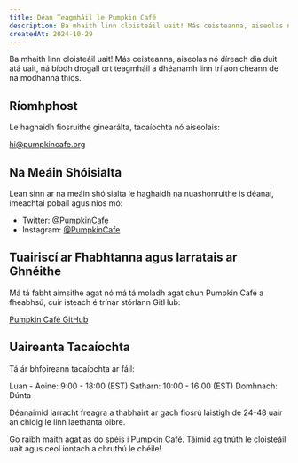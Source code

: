 ```yaml
---
title: Déan Teagmháil le Pumpkin Café
description: Ba mhaith linn cloisteáil uait! Más ceisteanna, aiseolas nó díreach dia duit atá uait, ná bíodh drogall ort teagmháil a dhéanamh linn trí aon cheann de na modhanna thíos.
createdAt: 2024-10-29
---
```


Ba mhaith linn cloisteáil uait! Más ceisteanna, aiseolas nó díreach dia duit atá uait, ná bíodh drogall ort teagmháil a dhéanamh linn trí aon cheann de na modhanna thíos.

## Ríomhphost

Le haghaidh fiosruithe ginearálta, tacaíochta nó aiseolais:

[hi@pumpkincafe.org](mailto:hi@pumpkincafe.org)

## Na Meáin Shóisialta

Lean sinn ar na meáin shóisialta le haghaidh na nuashonruithe is déanaí, imeachtaí pobail agus níos mó:

- Twitter: [@PumpkinCafe](https://twitter.com/pumpkin-cafe)
- Instagram: [@PumpkinCafe](https://instagram.com/pumpkin-cafe)

## Tuairiscí ar Fhabhtanna agus Iarratais ar Ghnéithe

Má tá fabht aimsithe agat nó má tá moladh agat chun Pumpkin Café a fheabhsú, cuir isteach é trínár stórlann GitHub:

[Pumpkin Café GitHub](https://github.com/ZissyW/pumpkin-cafe)

## Uaireanta Tacaíochta

Tá ár bhfoireann tacaíochta ar fáil:

Luan - Aoine: 9:00 - 18:00 (EST)
Satharn: 10:00 - 16:00 (EST)
Domhnach: Dúnta

Déanaimid iarracht freagra a thabhairt ar gach fiosrú laistigh de 24-48 uair an chloig le linn laethanta oibre.

Go raibh maith agat as do spéis i Pumpkin Café. Táimid ag tnúth le cloisteáil uait agus ceol iontach a chruthú le chéile! 